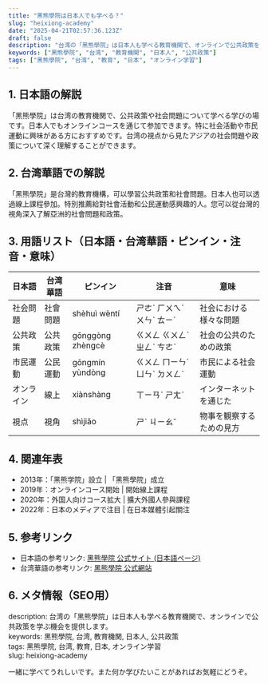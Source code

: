 ```yaml
---
title: "黑熊學院は日本人でも学べる？"
slug: "heixiong-academy"
date: "2025-04-21T02:57:36.123Z"
draft: false
description: "台湾の「黑熊學院」は日本人も学べる教育機関で、オンラインで公共政策を学ぶ機会を提供します。"
keywords: ["黑熊學院", "台湾", "教育機関", "日本人", "公共政策"]
tags: ["黑熊學院", "台湾", "教育", "日本", "オンライン学習"]
---
```


## 1. 日本語の解説  
「黑熊學院」は台湾の教育機関で、公共政策や社会問題について学べる学びの場です。日本人でもオンラインコースを通じて参加できます。特に社会活動や市民運動に興味がある方におすすめです。台湾の視点から見たアジアの社会問題や政策について深く理解することができます。

## 2. 台湾華語での解説  
「黑熊學院」是台灣的教育機構，可以學習公共政策和社會問題。日本人也可以透過線上課程參加。特別推薦給對社會活動和公民運動感興趣的人。您可以從台灣的視角深入了解亞洲的社會問題和政策。

## 3. 用語リスト（日本語・台湾華語・ピンイン・注音・意味）  
| 日本語       | 台湾華語        | ピンイン    | 注音      | 意味                           |
|--------------|----------------|------------|----------|------------------------------|
| 社会問題     | 社會問題        | shèhuì wèntí | ㄕㄜˋ ㄏㄨㄟˋ ㄨㄣˋ ㄊㄧˊ | 社会における様々な問題         |
| 公共政策     | 公共政策        | gōnggòng zhèngcè | ㄍㄨㄥ ㄍㄨㄥˋ ㄓㄥˋ ㄘㄜˋ | 社会の公共のための政策        |
| 市民運動     | 公民運動        | gōngmín yùndòng | ㄍㄨㄥ ㄇㄧㄣˊ ㄩㄣˋ ㄉㄨㄥˋ | 市民による社会運動            |
| オンライン   | 線上            | xiànshàng  | ㄒㄧㄢˋ ㄕㄤˋ | インターネットを通じた       |
| 視点         | 視角            | shìjiǎo     | ㄕˋ ㄐㄧㄠˇ   | 物事を観察するための見方     |

## 4. 関連年表  
- 2013年：「黑熊学院」設立 | 「黑熊學院」成立  
- 2019年：オンラインコース開始 | 開始線上課程  
- 2020年：外国人向けコース拡大 | 擴大外國人參與課程  
- 2022年：日本のメディアで注目 | 在日本媒體引起關注  

## 5. 参考リンク  
- 日本語の参考リンク: [黑熊學院 公式サイト (日本語ページ)](https://blackbearacademy.tw/jp)
- 台湾華語の参考リンク: [黑熊學院 公式網站](https://blackbearacademy.tw)

## 6. メタ情報（SEO用）  
description: 台湾の「黑熊學院」は日本人も学べる教育機関で、オンラインで公共政策を学ぶ機会を提供します。  
keywords: 黑熊學院, 台湾, 教育機関, 日本人, 公共政策  
tags: 黑熊學院, 台湾, 教育, 日本, オンライン学習  
slug: heixiong-academy

一緒に学べてうれしいです。また何か学びたいことがあればお気軽にどうぞ。
